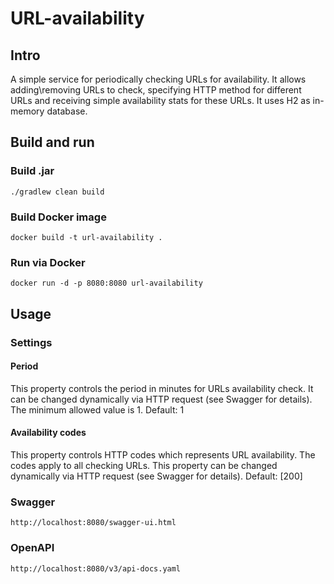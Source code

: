 # URL-availability

## Intro
A simple service for periodically checking URLs for availability.
It allows adding\removing URLs to check, 
specifying HTTP method for different URLs 
and receiving simple availability stats for these URLs.
It uses H2 as in-memory database.

## Build and run

### Build .jar
```
./gradlew clean build
```

### Build Docker image
```
docker build -t url-availability .
```

### Run via Docker
```
docker run -d -p 8080:8080 url-availability
```

## Usage

### Settings

#### Period
This property controls the period in minutes for URLs availability check.
It can be changed dynamically via HTTP request (see Swagger for details).
The minimum allowed value is 1. Default: 1

#### Availability codes
This property controls HTTP codes which represents URL availability.
The codes apply to all checking URLs.
This property can be changed dynamically via HTTP request (see Swagger for details).
Default: [200]

### Swagger
```
http://localhost:8080/swagger-ui.html
```

### OpenAPI
```
http://localhost:8080/v3/api-docs.yaml
```